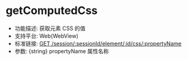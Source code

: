 # getComputedCss

* 功能描述: 获取元素 CSS 的值
* 支持平台: Web(WebView)
* 标准链接: [GET /session/:sessionId/element/:id/css/:propertyName](https://w3c.github.io/webdriver/#get-element-css-value)
* 参数: {string} propertyName 属性名称
